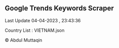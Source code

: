 

## Google Trends Keywords Scraper 
 
Last Update 04-04-2023 , 23:43:36

Country List :
VIETNAM.json



© Abdul Muttaqin 
